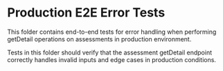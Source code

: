 ﻿# Production E2E Error Tests

This folder contains end-to-end tests for error handling when performing getDetail operations on assessments in production environment.

Tests in this folder should verify that the assessment getDetail endpoint correctly handles invalid inputs and edge cases in production conditions.
